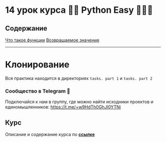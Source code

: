 # 14 урок курса 👩‍💻 Python Easy 👨🏻‍💻

## Содержание

[Что такое функции](theory/1.0-functions.md)
[Возвращаемое значение](theory/1.1-return.md)

<hr>

# Клонирование

Вся практика находится в директориях `tasks. part 1` и `tasks. part 2`

### Сообщество в Telegram 👾

Подключайся к нам в группу, где можно найти исходники проектов и единомышленников: https://t.me/+w9HdTh0GhJI0YTNi

## Курс

Описание и содержание курса по **[ссылке](https://github.com/Codynodycom/python-easy-course)**
